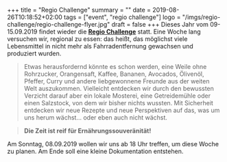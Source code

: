 +++
title = "Regio Challenge"
summary = ""
date = 2019-08-26T10:18:52+02:00
tags = ["event", "regio challenge"]
logo = "/imgs/regio-challenge/regio-challenge-flyer.jpg"
draft = false
+++
Dieses Jahr vom 09-15.09.2019 findet wieder die [**Regio Challenge**](https://regio-challenge.de/) statt. 
Eine Woche lang versuchen wir, regional zu essen: das heißt, das möglichst viele Lebensmittel in nicht mehr als Fahrradentfernung gewachsen und produziert wurden.

> Etwas herausfordernd könnte es schon werden, eine Weile ohne Rohrzucker, Orangensaft, Kaffee, Bananen, Avocados, Ölivenöl, Pfeffer, Curry und andere liebgewonnene Freunde aus der weiten Welt auszukommen. Vielleicht entdecken wir durch den bewussten Verzicht darauf aber ein lokale Mosterei, eine Getreidemühle oder einen Salzstock, von dem wir bisher nichts wussten. Mit Sicherheit entdecken wir neue Rezepte und neue Perspektiven auf das, was um uns herum wächst… oder eben auch nicht wächst.

> **Die Zeit ist reif für Ernährungssouveränität!**

Am Sonntag, 08.09.2019 wollen wir uns ab 18 Uhr treffen, um diese Woche zu planen. Am Ende soll eine kleine Dokumentation entstehen. 